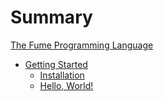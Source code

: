 # Summary

[The Fume Programming Language](./README.md)

- [Getting Started](./c01/README.md)
  - [Installation](./c01/s01.md)
  - [Hello, World!](./c01/s02.md)
